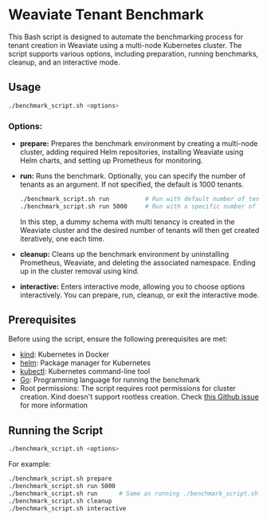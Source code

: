 # Weaviate Tenant Benchmark

This Bash script is designed to automate the benchmarking process for tenant creation in Weaviate using a multi-node Kubernetes cluster. The script supports various options, including preparation, running benchmarks, cleanup, and an interactive mode.

## Usage

```bash
./benchmark_script.sh <options>
```

### Options:

- **prepare:** Prepares the benchmark environment by creating a multi-node cluster, adding required Helm repositories, installing Weaviate using Helm charts, and setting up Prometheus for monitoring.

- **run:** Runs the benchmark. Optionally, you can specify the number of tenants as an argument. If not specified, the default is 1000 tenants.

    ```bash
    ./benchmark_script.sh run          # Run with default number of tenants
    ./benchmark_script.sh run 5000     # Run with a specific number of tenants
    ```
    In this step, a dummy schema with multi tenancy is created in the Weaviate cluster and the desired number of tenants will then get created iteratively, one each time. 

- **cleanup:** Cleans up the benchmark environment by uninstalling Prometheus, Weaviate, and deleting the associated namespace. Ending up in the cluster removal using kind.

- **interactive:** Enters interactive mode, allowing you to choose options interactively. You can prepare, run, cleanup, or exit the interactive mode.

## Prerequisites

Before using the script, ensure the following prerequisites are met:

- [kind](https://kind.sigs.k8s.io/): Kubernetes in Docker
- [helm](https://helm.sh/): Package manager for Kubernetes
- [kubectl](https://kubernetes.io/docs/tasks/tools/install-kubectl/): Kubernetes command-line tool
- [Go](https://golang.org/): Programming language for running the benchmark
- Root permissions: The script requires root permissions for cluster creation. Kind doesn't support rootless creation. Check [this Github issue](https://github.com/kubernetes-sigs/kind/issues/2094) for more information 


## Running the Script

```bash
./benchmark_script.sh <options>
```

For example:

```bash
./benchmark_script.sh prepare
./benchmark_script.sh run 5000
./benchmark_script.sh run      # Same as running ./benchmark_script.sh run 1000
./benchmark_script.sh cleanup
./benchmark_script.sh interactive
```
